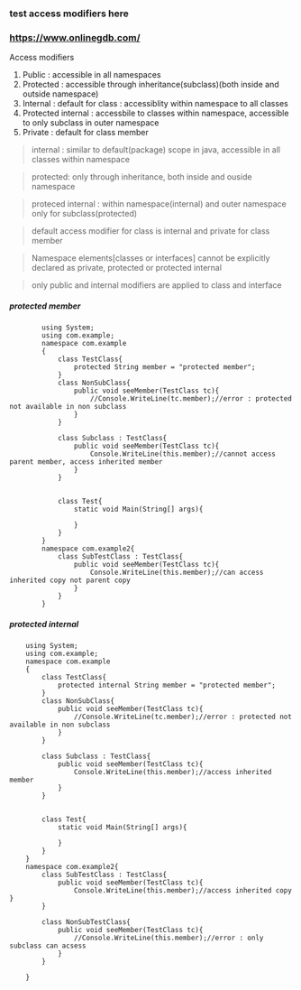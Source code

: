 ### test access modifiers here

### https://www.onlinegdb.com/

Access modifiers
1. Public : accessible in all namespaces
2. Protected : accessible through inheritance(subclass)(both inside and outside namespace)
3. Internal : default for class : accessiblity within namespace to all classes
4. Protected internal : accessbile to classes within namespace, accessible to only subclass in outer namespace 
5. Private : default for class member

> internal : similar to default(package) scope in java, accessible in all classes within namespace

> protected: only through inheritance, both inside and ouside namespace

> proteced internal : within namespace(internal) and outer namespace only for subclass(protected)

> default access modifier for class is internal and private for class member

> Namespace elements[classes or interfaces] cannot be explicitly declared as private, protected or protected internal

> only public and internal modifiers are applied to class and interface


##### protected member
            using System;  
            using com.example;
            namespace com.example  
            {                                                         
                class TestClass{
                    protected String member = "protected member";    
                }
                class NonSubClass{
                    public void seeMember(TestClass tc){
                        //Console.WriteLine(tc.member);//error : protected not available in non subclass
                    }
                }

                class Subclass : TestClass{
                    public void seeMember(TestClass tc){
                        Console.WriteLine(this.member);//cannot access parent member, access inherited member
                    }        
                }


                class Test{
                    static void Main(String[] args){

                    }
                }     
            }  
            namespace com.example2{
                class SubTestClass : TestClass{
                    public void seeMember(TestClass tc){
                        Console.WriteLine(this.member);//can access inherited copy not parent copy
                    }
                }
            }
            
            
##### protected internal

        using System;  
        using com.example;
        namespace com.example  
        {                                                         
            class TestClass{
                protected internal String member = "protected member";    
            }
            class NonSubClass{
                public void seeMember(TestClass tc){
                    //Console.WriteLine(tc.member);//error : protected not available in non subclass
                }
            }

            class Subclass : TestClass{
                public void seeMember(TestClass tc){
                    Console.WriteLine(this.member);//access inherited member
                }        
            }


            class Test{
                static void Main(String[] args){

                }
            }     
        }  
        namespace com.example2{
            class SubTestClass : TestClass{
                public void seeMember(TestClass tc){
                    Console.WriteLine(this.member);//access inherited copy                }
            }

            class NonSubTestClass{
                public void seeMember(TestClass tc){
                    //Console.WriteLine(this.member);//error : only subclass can acsess
                }
            }

        }
